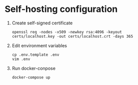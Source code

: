 Self-hosting configuration
==========================

1. Create self-signed certificate

    ```
    openssl req -nodes -x509 -newkey rsa:4096 -keyout certs/localhost.key -out certs/localhost.crt -days 365
    ```

2. Edit environment variables

    ```
    cp .env.template .env
    vim .env
    ```

3. Run docker-conpose

    ```
    docker-compose up
    ```
